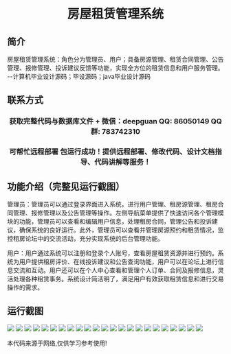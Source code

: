 <p><h1 align="center">房屋租赁管理系统</h1></p>

## 简介
房屋租赁管理系统：角色分为管理员、用户；具备房源管理、租赁合同管理、公告管理、报修管理、投诉建议反馈等功能，实现全方位的租赁信息和用户服务管理。    --计算机毕业设计源码；毕设源码；java毕业设计源码


## 联系方式
<p><h3 align="center">获取完整代码与数据库文件 + 微信：deepguan QQ: 86050149 QQ群: 783742310</h3></p>
<p><h3 align="center">可帮忙远程部署 包运行成功！提供远程部署、修改代码、设计文档指导、代码讲解等服务！</h3></p>

## 功能介绍（完整见运行截图）
管理员：管理员可以通过登录界面进入系统，进行用户管理、租房源管理、租房合同管理、报修管理以及公告管理等操作。左侧导航菜单提供了快速访问各个管理模块的功能，管理员可以查看和编辑用户信息，处理租房合同，管理公告和投诉建议，确保系统的良好运行。此外，管理员可以查看并管理房源预约和租赁情况，监控租房论坛中的交流活动，充分实现系统的后台管理功能。

用户：用户通过系统可以注册和登录个人账号，查看房屋租赁资源并进行预约。系统为用户提供租房评价、在线投诉建议和公告查询功能，用户可以在论坛上进行信息交流和互动。用户还可以在个人中心查看和管理个人订单、合同及报修信息，灵活处理各种租赁事务。系统设计简洁明了，满足用户有效获取租赁信息和进行交易操作的需求。


## 运行截图
![](img/001.jpg)
![](img/002.jpg)
![](img/003.jpg)
![](img/004.jpg)
![](img/005.jpg)
![](img/006.jpg)
![](img/007.jpg)
![](img/008.jpg)
![](img/009.jpg)
![](img/010.jpg)
![](img/011.jpg)
![](img/012.jpg)
![](img/013.jpg)
![](img/014.jpg)
![](img/015.jpg)
![](img/016.jpg)
![](img/017.jpg)
![](img/018.jpg)
![](img/019.jpg)
![](img/020.jpg)
![](img/021.jpg)
![](img/022.jpg)
![](img/023.jpg)

<p>本代码来源于网络,仅供学习参考使用!</p>
